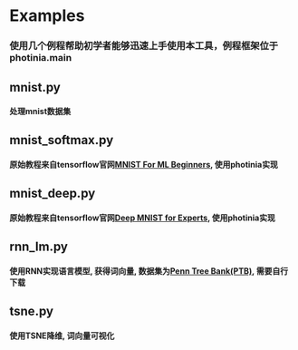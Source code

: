 # Examples
### 使用几个例程帮助初学者能够迅速上手使用本工具，例程框架位于photinia.main
## mnist.py
#### 处理mnist数据集
## mnist_softmax.py
#### 原始教程来自tensorflow官网[MNIST For ML Beginners](https://www.tensorflow.org/get_started/mnist/beginners), 使用photinia实现
## mnist_deep.py
#### 原始教程来自tensorflow官网[Deep MNIST for Experts](https://www.tensorflow.org/get_started/mnist/pros), 使用photinia实现
## rnn_lm.py
#### 使用RNN实现语言模型, 获得词向量, 数据集为[Penn Tree Bank(PTB)](http://www.fit.vutbr.cz/~imikolov/rnnlm/simple-examples.tgz), 需要自行下载
## tsne.py
#### 使用TSNE降维, 词向量可视化
